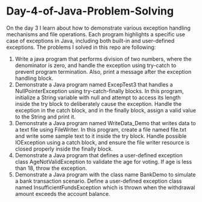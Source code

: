 # Day-4-of-Java-Problem-Solving
On the day 3 I learn about how to demonstrate various exception handling mechanisms and file operations. Each program highlights a specific use case of exceptions in Java, including both built-in and user-defined exceptions.
The problems I solved in this repo are following:
1. Write a java program that performs division of two numbers, where the denominator is zero, and handle the exception using try-catch to prevent program termination. Also, print a message after the exception handling block. 
2. Demonstrate a Java program named ExcepTest3 that handles a NullPointerException using try-catch-finally blocks. In this program, initialize a String variable with null and attempt to access its length inside the try block to deliberately
cause the exception. Handle the exception in the catch block, and in the finally block, assign a valid value to the String and print it. 
4. Demonstrate a Java program named WriteData_Demo that writes data to a text file using FileWriter. 
In this program, create a file named file.txt and write some sample text to it inside the try block. Handle possible IOException using a catch block, and ensure the file writer resource is closed properly inside the finally block. 
5. Demonstrate a Java program that defines a user-defined exception class AgeNotValidException to validate the age for voting. If age is less than 18, throw the exception. 
6. Demonstrate a Java program with the class name BankDemo to simulate a bank transaction scenario. Define a user-defined exception class named InsufficientFundsException which is thrown when the withdrawal amount exceeds the account balance.
